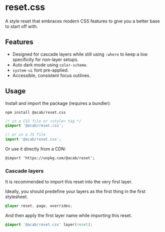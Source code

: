 # reset.css

A style reset that embraces modern CSS features to give you a better base to start off with.

## Features

- Designed for cascade layers while still using `:where` to keep a low specificity for non-layer setups.
- Auto dark mode using `color-scheme`.
- `system-ui` font pre-applied.
- Accessible, consistent focus outlines.

## Usage

Install and import the package (requires a bundler):

```shell
npm install @acab/reset.css
```

```css
/* in a CSS file or <style> tag */
@import '@acab/reset.css';
```

```js
// or in a JS file
import '@acab/reset.css';
```

Or use it directly from a CDN:

```html
@import 'https://unpkg.com/@acab/reset';
```

### Cascade layers

It is recommended to import this reset into the very first layer.

Ideally, you should predefine your layers as the first thing in the first stylesheet.

```css
@layer reset, page, overrides;
```

And then apply the first layer name while importing this reset.

```css
@import '@acab/reset.css' layer(reset);
```
